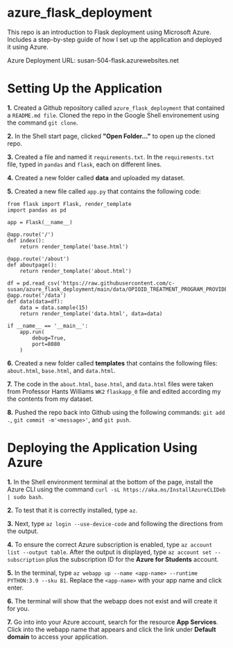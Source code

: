 # azure_flask_deployment
This repo is an introduction to Flask deployment using Microsoft Azure. Includes a step-by-step guide of how I set up the application and deployed it using Azure.

Azure Deployment URL: susan-504-flask.azurewebsites.net

# Setting Up the Application
**1.** Created a Github repository called ```azure_flask_deployment``` that contained a ```README.md file```. Cloned the repo in the Google Shell environement using the command ```git clone```. 

**2.** In the Shell start page, clicked **"Open Folder..."** to open up the cloned repo. 

**3.** Created a file and named it ```requirements.txt```. In the ```requirements.txt``` file, typed in ```pandas``` and ```flask```, each on different lines. 

**4.** Created a new folder called **data** and uploaded my dataset. 

**5.** Created a new file called ```app.py``` that contains the following code: 

```
from flask import Flask, render_template
import pandas as pd

app = Flask(__name__)

@app.route('/')
def index():
    return render_template('base.html')

@app.route('/about')
def aboutpage(): 
    return render_template('about.html')

df = pd.read_csv('https://raw.githubusercontent.com/c-susan/azure_flask_deployment/main/data/OPIOID_TREATMENT_PROGRAM_PROVIDERS_08282023.csv')
@app.route('/data')
def data(data=df):
    data = data.sample(15)
    return render_template('data.html', data=data)

if __name__ == '__main__':
    app.run(
        debug=True,
        port=8080
    )
```


**6.** Created a new folder called **templates** that contains the following files: ```about.html```, ```base.html```, and ```data.html```.

**7.** The code in the ```about.html```, ```base.html```, and ```data.html``` files were taken from Professor Hants Williams ```WK2``` ```flaskapp_0``` file and edited according my the contents from my dataset. 

**8.** Pushed the repo back into Github using the following commands: ```git add .```, ```git commit -m'<message>'```, and ```git push```. 


# Deploying the Application Using Azure
**1.** In the Shell environment terminal at the bottom of the page, install the Azure CLI using the command ```curl -sL https://aka.ms/InstallAzureCLIDeb | sudo bash```. 

**2.** To test that it is correctly installed, type ```az```. 

**3.** Next, type ```az login --use-device-code``` and following the directions from the output. 

**4.** To ensure the correct Azure subscription is enabled, type ```az account list --output table```. After the output is displayed, type ```az account set --subscription``` plus the subscription ID for the **Azure for Students** account. 

**5.** In the terminal, type ```az webapp up --name <app-name> --runtime PYTHON:3.9 --sku B1```. Replace the ```<app-name>``` with your app name and click enter. 

**6.** The terminal will show that the webapp does not exist and will create it for you. 

**7.** Go into into your Azure account, search for the resource **App Services**. Click into the webapp name that appears and click the link under **Default domain** to access your application. 




